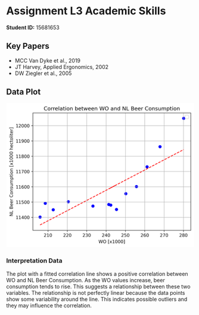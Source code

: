 # Assignment L3 Academic Skills

**Student ID:** 15681653

## Key Papers
- MCC Van Dyke et al., 2019
- JT Harvey, Applied Ergonomics, 2002
- DW Ziegler et al., 2005

## Data Plot
![Correlation between WO and Beer Consumption](goodplot.png)

### Interpretation Data
The plot with a fitted correlation line shows a positive correlation between WO and NL Beer Consumption. As the WO values increase, beer consumption tends to rise. This suggests a relationship between these two variables. The relationship is not perfectly linear because the data points show some variability around the line. This indicates possible outliers and they may influence the correlation.
